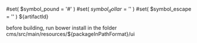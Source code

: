 #set( $symbol_pound = '#' )
#set( $symbol_dollar = '$' )
#set( $symbol_escape = '\' )
${artifactId}

before building, run bower install in the folder cms/src/main/resources/${packageInPathFormat}/ui